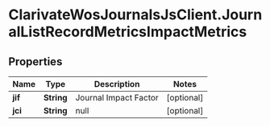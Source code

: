 # ClarivateWosJournalsJsClient.JournalListRecordMetricsImpactMetrics

## Properties

Name | Type | Description | Notes
------------ | ------------- | ------------- | -------------
**jif** | **String** | Journal Impact Factor | [optional] 
**jci** | **String** | null | [optional] 


